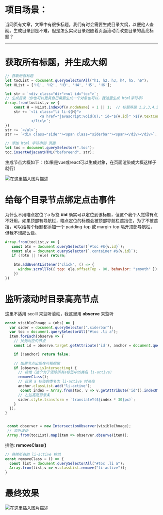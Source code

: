 # 项目场景：
当网页有文章，文章中有很多标题。我们有时会需要生成目录大纲，以便他人查阅。生成目录到是不难，但是怎么实现目录跟随着页面滚动而改变目录的高亮标题？

---

#  获取所有标题，并生成大纲

```js
// 获取所有标题
let tocList = document.querySelectorAll("h1, h2, h3, h4, h5, h6");
let HList = ['H1', 'H2', 'H3', 'H4', 'H5', 'H6'];

let str = `<div class="dir"><ul id="toc">`;
// 生成目录（你也可以更具自己需要生成一个对象也可以，我这里生成 html字符串）
Array.from(tocList,v => {
	const H = HList.indexOf(v.nodeName) + 1 || 1;  // 标题等级 1,2,3,4,5,6
    str += `<li class="li li-${H}">
    			<a href="javascript:void(0);" id="${v.id}" >${v.textContent}</a>
    		</li>\n`;
})
str += `</ul>`;
str += `<div class="sider"><span class="siderbar"><span></div></div>`;

// 添加 html 字符串到 页面
let toc = document.querySelector(".toc");
toc.insertAdjacentHTML("beforeend", str);

```

生成节点大概如下：（如果是vue或react可以生成对象，在页面渲染成大概这样子就行）

![在这里插入图片描述](https://img-blog.csdnimg.cn/4733c2a8cd194b4b9629820e5a81cd6f.png)

#  给每个目录节点绑定点击事件

为什么不用瞄点定位？a 标签 **#id** 确实可以定位到该标题，但这个我个人觉得有点不好用，如果顶部有导航栏，瞄点定位的标题会被顶部导航栏遮挡住，为了不被遮挡，可以给每个标题都添加一个 padding-top 或 margin-top 隔开顶部导航栏，但我不想那么做。

```js
Array.from(tocList,v => {
   const btn = document.querySelector(`#toc #${v.id}`);
   const ele = document.querySelector(`.container #${v.id}`);
   if (!btn || !ele) return;
  
	btn.addEventListener("click", () => {
      window.scrollTo({ top: ele.offsetTop - 80, behavior: "smooth" });
    })
})
```

#  监听滚动时目录高亮节点
这里不适用 scolll 来监听滚动，我这里用 **observe** 来监听

```js
const visibleChnage = (obs) => {
  var sider = document.querySelector(".siderbar");
  var toc = document.querySelectorAll("#toc .li a");
  item.forEach(observe => {
    // 找到对应的节点
    const id = observe.target.getAttribute('id'), anchor = document.querySelector(`#toc .li #${id}`);

    if (!anchor) return false;
    
    // 如果节点出现在可视视窗
    if (observe.isIntersecting) {
      // 排他（这个为了清除所有a标签中的类名 li-active）
      removeClass(); 
      // 目录 a 标签的类名为 li-active 时高亮
      anchor.classList.add("li-active");
       const index = Array.from(toc, v => v.getAttribute('id')).indexOf(id);
      // 左边高亮目录条
      sider.style.transform = `translateY(${index * 30}px)`;
    }
  });
}


 const observer = new IntersectionObserver(visibleChnage);
 // 监听滚动
 Array.from(tocList).map(item => observer.observe(item));

```

排他:  **removeClass()**

```js
// 移除所有的 li-active 排他
const removeClass = () => {
  const list = document.querySelectorAll("#toc .li a");
  Array.from(list,v => v.classList.remove("li-active"));
}
```


#  最终效果

![在这里插入图片描述](https://img-blog.csdnimg.cn/d3aa71ceab7149c2b7a56b032a45f33c.png)


